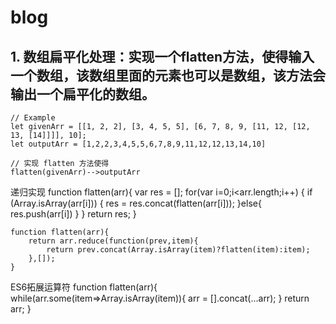# blog
## 1. 数组扁平化处理：实现一个flatten方法，使得输入一个数组，该数组里面的元素也可以是数组，该方法会输出一个扁平化的数组。
>
    // Example
    let givenArr = [[1, 2, 2], [3, 4, 5, 5], [6, 7, 8, 9, [11, 12, [12, 13, [14]]]], 10];
    let outputArr = [1,2,2,3,4,5,5,6,7,8,9,11,12,12,13,14,10]
    
    // 实现 flatten 方法使得
    flatten(givenArr)-->outputArr
递归实现
    function flatten(arr){
      var res = [];
      for(var i=0;i<arr.length;i++) {
        if (Array.isArray(arr[i])) {
          res = res.concat(flatten(arr[i]));
        }else{
          res.push(arr[i])
        }
      }
      return res;
    }
    
    function flatten(arr){
        return arr.reduce(function(prev,item){
            return prev.concat(Array.isArray(item)?flatten(item):item);
        },[]);
    }
  ES6拓展运算符
    function flatten(arr){
        while(arr.some(item=>Array.isArray(item)){
            arr = [].concat(...arr);
        }
        return arr;
    }
